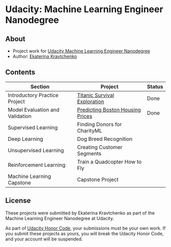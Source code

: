 # Udacity: Machine Learning Engineer Nanodegree

## About
- Project work for [Udacity Machine Learning Engineer Nanodegree](https://www.udacity.com/course/machine-learning-engineer-nanodegree--nd009t)
- Author: [Ekaterina Kravtchenko](https://github.com/eskrav)

## Contents

Section | Project | Status |
--- | --- | ---
Introductory Practice Project | [Titanic Survival Exploration](./titanic_survival_exploration) | Done 
Model Evaluation and Validation | [Predicting Boston Housing Prices](./boston_housing) | Done 
Supervised Learning | Finding Donors for CharityML | 
Deep Learning | Dog Breed Recognition | 
Unsupervised Learning | Creating Customer Segments | 
Reinforcement Learning | Train a Quadcopter How to Fly | 
Machine Learning Capstone | Capstone Project |

## License

These projects were submitted by Ekaterina Kravtchenko as part of the Machine Learning Engineer Nanodegree at Udacity.

As part of [Udacity Honor Code](https://udacity.zendesk.com/hc/en-us/articles/210667103-What-is-the-Udacity-Honor-Code-), your submissions must be your own work. If you submit these projects as yours, you will break the Udacity Honor Code, and your account will be suspended.
